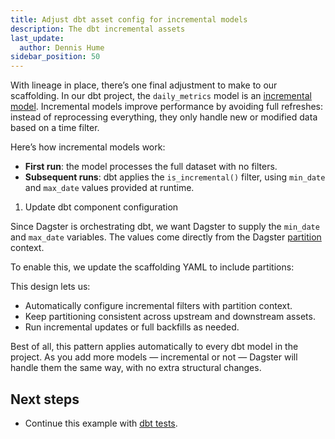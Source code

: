 ```yaml
---
title: Adjust dbt asset config for incremental models
description: The dbt incremental assets
last_update:
  author: Dennis Hume
sidebar_position: 50
---
```


With lineage in place, there’s one final adjustment to make to our scaffolding. In our dbt project, the `daily_metrics` model is an [incremental model](https://docs.getdbt.com/docs/build/incremental-models). Incremental models improve performance by avoiding full refreshes: instead of reprocessing everything, they only handle new or modified data based on a time filter.

<CodeExample
  path="docs_projects/project_dbt/src/project_dbt/analytics/models/marts/daily_metrics.sql"
  language="sql"
  title="src/project_dbt/analytics/models/marts/daily_metrics.sql"
/>

Here’s how incremental models work:

- **First run**: the model processes the full dataset with no filters.
- **Subsequent runs**: dbt applies the `is_incremental()` filter, using `min_date` and `max_date` values provided at runtime.

1. Update dbt component configuration

Since Dagster is orchestrating dbt, we want Dagster to supply the `min_date` and `max_date` variables. The values come directly from the Dagster [partition](/guides/build/partitions-and-backfills/partitioning-assets) context.

To enable this, we update the scaffolding YAML to include partitions:

<CodeExample
  path="docs_projects/project_dbt/src/project_dbt/defs/transform/defs.yaml"
  language="yaml"
  title="src/project_dbt/defs/transform/defs.yaml"
/>

This design lets us:

- Automatically configure incremental filters with partition context.
- Keep partitioning consistent across upstream and downstream assets.
- Run incremental updates or full backfills as needed.

Best of all, this pattern applies automatically to every dbt model in the project. As you add more models — incremental or not — Dagster will handle them the same way, with no extra structural changes.

## Next steps

- Continue this example with [dbt tests](/examples/dbt/dbt-tests).
